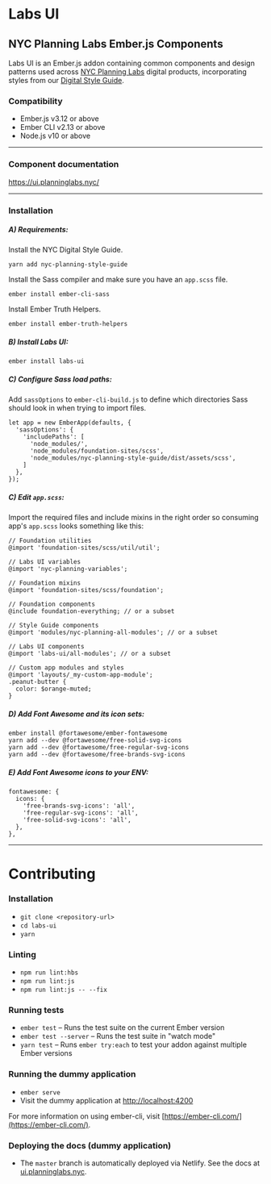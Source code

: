 # Labs UI

## NYC Planning Labs Ember.js Components

Labs UI is an Ember.js addon containing common components and design patterns used across [NYC Planning Labs](https://planninglabs.nyc/) digital products, incorporating styles from our [Digital Style Guide](https://nyc-planning-style-guide.netlify.com/).

### Compatibility

* Ember.js v3.12 or above
* Ember CLI v2.13 or above
* Node.js v10 or above

---

### Component documentation

https://ui.planninglabs.nyc/

---

### Installation


##### A) Requirements:

Install the NYC Digital Style Guide.
```
yarn add nyc-planning-style-guide
```

Install the Sass compiler and make sure you have an `app.scss` file.
```
ember install ember-cli-sass
```

Install Ember Truth Helpers.
```
ember install ember-truth-helpers
```


##### B) Install Labs UI:

```
ember install labs-ui
```


##### C) Configure Sass load paths:

Add `sassOptions` to `ember-cli-build.js` to define which directories Sass should look in when trying to import files.
```
let app = new EmberApp(defaults, {
  'sassOptions': {
    'includePaths': [
      'node_modules/',
      'node_modules/foundation-sites/scss',
      'node_modules/nyc-planning-style-guide/dist/assets/scss',
    ]
  },
});
```


##### C) Edit `app.scss`:

Import the required files and include mixins in the right order so consuming app's `app.scss` looks something like this:
```
// Foundation utilities
@import 'foundation-sites/scss/util/util';

// Labs UI variables
@import 'nyc-planning-variables';

// Foundation mixins
@import 'foundation-sites/scss/foundation';

// Foundation components
@include foundation-everything; // or a subset

// Style Guide components
@import 'modules/nyc-planning-all-modules'; // or a subset

// Labs UI components
@import 'labs-ui/all-modules'; // or a subset

// Custom app modules and styles
@import 'layouts/_my-custom-app-module';
.peanut-butter {
  color: $orange-muted;
}
```


##### D) Add Font Awesome and its icon sets:

```
ember install @fortawesome/ember-fontawesome
yarn add --dev @fortawesome/free-solid-svg-icons
yarn add --dev @fortawesome/free-regular-svg-icons
yarn add --dev @fortawesome/free-brands-svg-icons
```


##### E) Add Font Awesome icons to your ENV:
```
fontawesome: {
  icons: {
    'free-brands-svg-icons': 'all',
    'free-regular-svg-icons': 'all',
    'free-solid-svg-icons': 'all',
  },
},
```

---

# Contributing

### Installation

* `git clone <repository-url>`
* `cd labs-ui`
* `yarn`

### Linting

* `npm run lint:hbs`
* `npm run lint:js`
* `npm run lint:js -- --fix`

### Running tests

* `ember test` – Runs the test suite on the current Ember version
* `ember test --server` – Runs the test suite in "watch mode"
* `yarn test` – Runs `ember try:each` to test your addon against multiple Ember versions

### Running the dummy application

* `ember serve`
* Visit the dummy application at [http://localhost:4200](http://localhost:4200)

For more information on using ember-cli, visit [https://ember-cli.com/](https://ember-cli.com/).

### Deploying the docs (dummy application)

* The `master` branch is automatically deployed via Netlify. See the docs at [ui.planninglabs.nyc](https://ui.planninglabs.nyc/).

